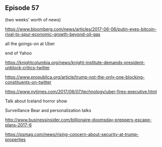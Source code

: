 ## Episode 57

(two weeks' worth of news)

https://www.bloomberg.com/news/articles/2017-06-06/putin-eyes-bitcoin-rival-to-spur-economic-growth-beyond-oil-gas

all the goings-on at Uber

end of Yahoo

https://knightcolumbia.org/news/knight-institute-demands-president-unblock-critics-twitter

https://www.propublica.org/article/trump-not-the-only-one-blocking-constituents-on-twitter

https://www.nytimes.com/2017/06/07/technology/uber-fires-executive.html

Talk about Iceland horror show

Surveillance Bear and personalization talks

http://www.businessinsider.com/billionaire-doomsday-preppers-escape-plans-2017-6

https://psmag.com/news/rising-concern-about-security-at-trump-properties
